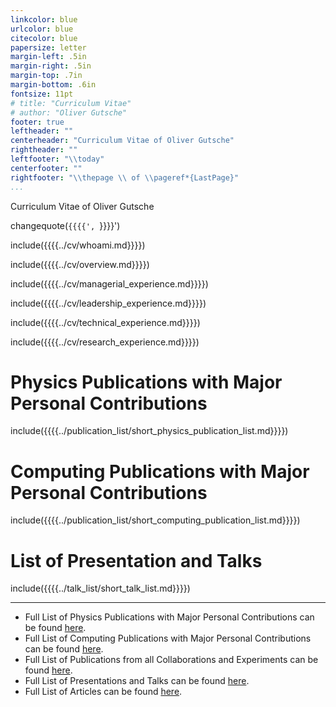 ```yaml
---
linkcolor: blue
urlcolor: blue
citecolor: blue
papersize: letter
margin-left: .5in
margin-right: .5in
margin-top: .7in
margin-bottom: .6in
fontsize: 11pt
# title: "Curriculum Vitae"
# author: "Oliver Gutsche"
footer: true
leftheader: ""
centerheader: "Curriculum Vitae of Oliver Gutsche"
rightheader: ""
leftfooter: "\\today"
centerfooter: ""
rightfooter: "\\thepage \\ of \\pageref*{LastPage}"
...
```


Curriculum Vitae of Oliver Gutsche

changequote(`{{{{', `}}}}')

include({{{{../cv/whoami.md}}}})

include({{{{../cv/overview.md}}}})

include({{{{../cv/managerial_experience.md}}}})

include({{{{../cv/leadership_experience.md}}}})

include({{{{../cv/technical_experience.md}}}})

include({{{{../cv/research_experience.md}}}})

# Physics Publications with Major Personal Contributions

include({{{{../publication_list/short_physics_publication_list.md}}}})

# Computing Publications with Major Personal Contributions

include({{{{../publication_list/short_computing_publication_list.md}}}})

# List of Presentation and Talks

include({{{{../talk_list/short_talk_list.md}}}})

<!-- ## List of Media Articles

include({{{{../media_list/short_media_list.md}}}}) -->

----------

* Full List of Physics Publications with Major Personal Contributions can be found [here](https://github.com/gutsche/ForThePublic/raw/master/publication_list/physics_publication_list.pdf).
* Full List of Computing Publications with Major Personal Contributions can be found [here](https://github.com/gutsche/ForThePublic/raw/master/publication_list/computing_publication_list.pdf).
* Full List of Publications from all Collaborations and Experiments can be found [here](https://github.com/gutsche/ForThePublic/raw/master/publication_list/experiment_publication_list.pdf).
* Full List of Presentations and Talks can be found [here](https://github.com/gutsche/ForThePublic/raw/master/talk_list/talk_list.pdf).
* Full List of Articles can be found [here](https://github.com/gutsche/ForThePublic/raw/master/media_list/media_list.pdf).